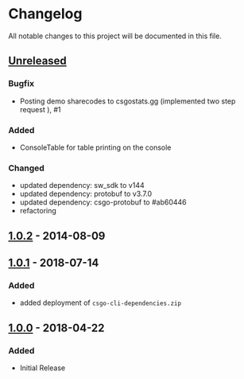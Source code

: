 # Changelog
All notable changes to this project will be documented in this file.

## [Unreleased]

### Bugfix
- Posting demo sharecodes to csgostats.gg (implemented two step request ), #1

### Added
- ConsoleTable for table printing on the console

### Changed
- updated dependency: sw_sdk to v144
- updated dependency: protobuf to v3.7.0
- updated dependency: csgo-protobuf to #ab60446
- refactoring

## [1.0.2] - 2014-08-09

## [1.0.1] - 2018-07-14
### Added
- added deployment of `csgo-cli-dependencies.zip`

## [1.0.0] - 2018-04-22
### Added
- Initial Release

[Unreleased]: https://github.com/jakoch/csgo-cli/compare/v1.0.0...HEAD
[1.0.2]: https://github.com/jakoch/csgo-cli/compare/v1.0.1...v1.0.2
[1.0.1]: https://github.com/jakoch/csgo-cli/compare/v1.0.0...v1.0.1
[1.0.0]: https://github.com/jakoch/csgo-cli/releases/tag/v1.0.0